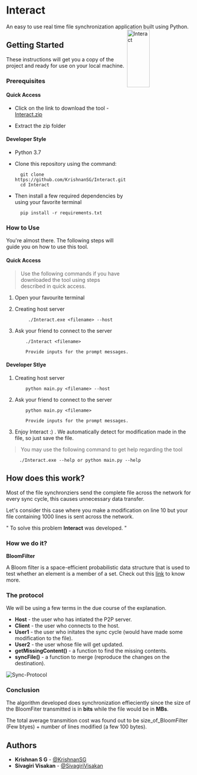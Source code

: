 # Interact

An easy to use real time file synchronization application built using Python.
<img src="https://user-images.githubusercontent.com/43802499/68604424-71f7df00-04d0-11ea-9773-1d51344c8318.png" align="right"
     title="Interact" width="35%" height="20%">

## Getting Started

These instructions will get you a copy of the project and ready for use on your local machine.

### Prerequisites

  #### Quick Access
  - Click on the link to download the tool - [Interact.zip](https://github.com/KrishnanSG/Interact/files/3835348/Interact.zip)
  
  - Extract the zip folder
  
  #### Developer Style
  - Python 3.7

  - Clone this repository using the command:

    ```
      git clone https://github.com/KrishnanSG/Interact.git
      cd Interact
    ```
    
  - Then install a few required dependencies by using your favorite terminal

    ```
      pip install -r requirements.txt
    ```

### How to Use

You're almost there. 
The following steps will guide you on how to use this tool.

#### Quick Access
> Use the following commands if you have downloaded the tool using steps described in quick access.

1. Open your favourite terminal

2. Creating host server
     ```
          ./Interact.exe <filename> --host
     ```
3. Ask your friend to connect to the server
    ```
        ./Interact <filename>

        Provide inputs for the prompt messages.
    ```

#### Developer Stlye

1. Creating host server
    ```
        python main.py <filename> --host
    ```

2. Ask your friend to connect to the server
    ```
        python main.py <filename>

        Provide inputs for the prompt messages.
    ```

3. Enjoy Interact :) . We automatically detect for modification made in the file, so just save the file.

> You may use the following command to get help regarding the tool
```
     ./Interact.exe --help or python main.py --help
```

## How does this work?

Most of the file synchronziers send the complete file across the network for every sync cycle, this causes unnecessary data transfer.

Let's consider this case where you make a modification on line 10 but your file containing 1000 lines is sent across the network.

" To solve this problem **Interact** was developed. "

### How we do it?

**BloomFilter**

A Bloom filter is a space-efficient probabilistic data structure that is used to test whether an element is a member of a set. Check out this [link](https://www.geeksforgeeks.org/bloom-filters-introduction-and-python-implementation/) to know more.

### The protocol

We will be using a few terms in the due course of the explanation.
- **Host** - the user who has intiated the P2P server.
- **Client** - the user who connects to the host.
- **User1** - the user who initates the sync cycle (would have made some modification to the file).
- **User2** - the user whose file will get updated.
- **getMissingContent()** - a function to find the missing contents.
- **syncFile()** - a function to merge (reproduce the changes on the destination).

![Sync-Protocol](https://user-images.githubusercontent.com/43802499/68604316-31986100-04d0-11ea-9f65-fce7b3cd8357.png)

### Conclusion
The algorithm developed does synchronization effieciently since the size of the BloomFiter transmitted is in **bits** while the file would be in **MBs**.

The total average transmition cost was found out to be size_of_BloomFilter (Few btyes) + number of lines modified (a few 100 bytes).

## Authors

* **Krishnan S G** - [@KrishnanSG](https://github.com/KrishnanSG)
* **Sivagiri Visakan** - [@SivagiriVisakan](https://github.com/SivagiriVisakan)
